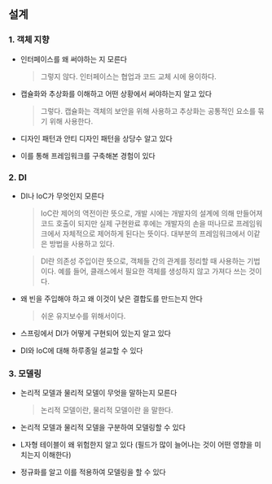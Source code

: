 ## 설계

### 1. 객체 지향
- 인터페이스를 왜 써야하는 지 모른다
  > 그렇지 않다. 인터페이스는 협업과 코드 교체 시에 용이하다.

- 캡슐화와 추상화를 이해하고 어떤 상황에서 써야하는지 알고 있다
  > 그렇다. 캡슐화는 객체의 보안을 위해 사용하고 추상화는 공통적인 요소를 묶기 위해 사용한다.

- 디자인 패턴과 안티 디자인 패턴을 상당수 알고 있다

- 이를 통해 프레임워크를 구축해본 경험이 있다

### 2. DI
- DI나 IoC가 무엇인지 모른다
  > IoC란 제어의 역전이란 뜻으로, 개발 시에는 개발자의 설계에 의해 만들어져 코드 호출이 되지만
  > 실제 구현완료 후에는 개발자의 손을 떠나므로 프레임워크에서 자체적으로 제어하게 된다는 뜻이다.
  > 대부분의 프레임워크에서 이같은 방법을 사용하고 있다.
  
  > DI란 의존성 주입이란 뜻으로, 객체들 간의 관계를 정리할 때 사용하는 기법이다.
  > 예를 들어, 클래스에서 필요한 객체를 생성하지 않고 가져다 쓰는 것이다.

- 왜 빈을 주입해야 하고 왜 이것이 낮은 결합도를 만드는지 안다
  > 쉬운 유지보수를 위해서이다.
  
- 스프링에서 DI가 어떻게 구현되어 있는지 알고 있다

- DI와 IoC에 대해 하루종일 설교할 수 있다

### 3. 모델링
- 논리적 모델과 물리적 모델이 무엇을 말하는지 모른다
  > 논리적 모델이란, 물리적 모델이란 을 말한다.

- 논리적 모델과 물리적 모델을 구분하여 모델링할 수 있다
  > 

- L자형 테이블이 왜 위험한지 알고 있다 (필드가 많이 늘어나는 것이 어떤 영향을 미치는지 이해한다)
- 정규화를 알고 이를 적용하여 모델링을 할 수 있다

